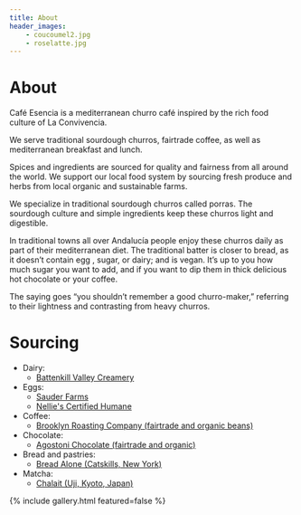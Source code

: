 ```yaml
---
title: About
header_images:
    - coucoumel2.jpg
    - roselatte.jpg
---
```


# About

Café Esencia is a mediterranean churro café inspired by the rich food culture of La Convivencia.

We serve traditional sourdough churros, fairtrade coffee, as well as mediterranean breakfast and lunch.

Spices and ingredients are sourced for quality and fairness from all around the world. We support our local food system by sourcing fresh produce and herbs from local organic and sustainable farms.

We specialize in traditional sourdough churros called porras. The sourdough culture and simple ingredients keep these churros light and digestible.

In traditional towns all over Andalucía people enjoy these churros daily as part of their mediterranean diet. The traditional batter is closer to bread, as it doesn’t contain egg , sugar, or dairy; and is vegan. It’s up to you how much sugar you want to add, and if you want to dip them in thick delicious hot chocolate or your coffee.

The saying goes “you shouldn’t remember a good churro-maker,” referring to their lightness and contrasting from heavy churros.

# Sourcing

* Dairy:
    * [Battenkill Valley Creamery](https://battenkillcreamery.com/)
* Eggs:
    * [Sauder Farms](https://saudereggs.com/)
    * [Nellie's Certified Humane](https://nelliesfreerange.com/)
* Coffee:
    * [Brooklyn Roasting Company (fairtrade and organic beans)](https://brooklynroasting.com/)
* Chocolate:
    * [Agostoni Chocolate (fairtrade and organic)](http://agostonichocolate.com/us/)
* Bread and pastries:
    * [Bread Alone (Catskills, New York)](https://breadalone.com/)
* Matcha:
    * [Chalait (Uji, Kyoto, Japan)](https://www.chalait.com/pages/our-matcha)

{% include gallery.html featured=false %}
